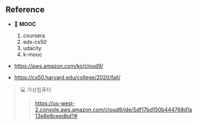 ## Reference

* :green_book: **MOOC**
  1. coursera
  2. edx-cs50
  3. udacity
  4. k-mooc

* https://aws.amazon.com/ko/cloud9/

* https://cs50.harvard.edu/college/2020/fall/

> :computer: 가상컴퓨터 
>
> > https://us-west-2.console.aws.amazon.com/cloud9/ide/5df17bd150b444768d1a13e8e8ceedbd?#

